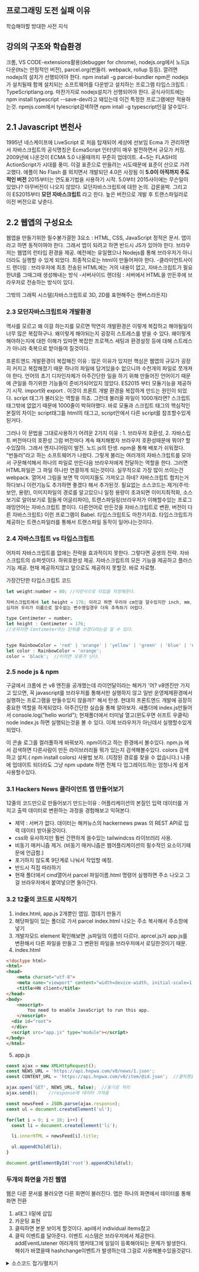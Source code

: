 ## 프로그래밍 도전 실패 이유
 학습해야할 방대한 사전 지식

## 강의의 구조와 학습환경
크롬, VS CODE-extensions활용(debugger for chrome),
nodejs.org에서 노드js다운(lts는 안정적인 버전),
parcel.org(번들러. webpack, rollup 등등). 깔려면  nodejs의 설치가 선행되어야 한다.
  npm install -g parcel-bundler
  npm은 nodejs가 설치될때 함께 설치되는 소프트웨어를 다운받고 설치하는 프로그램
타입스크립트 : TypeScriptlang.org.  마찬가지로 nodejs설치가 선행되어야 한다.
  공식사이트에는 npm install typescript --save-dev라고 돼있는데 이건 특정한 프로그램에만 적용하는것.
  npmjs.com에서 tylescript검색하면 npm intall -g typescript인걸 알수있다.

## 2.1  Javascript 변천사
1995년 네스케이프에  LiveScript 로 처음 탑재되어 세상에 선보임
Ecma 가 관리하면서 자바스크립트의 공식명칭은 EcmaScript
인터넷이 매우 발전하면서 규모가 커짐.
2009년에 나온것이 ECMA 5.0 나올때까지 꾸준히 업데이트.
4~5는 FLASH의 ActionScript가 시대를 풍미. 이걸 표준으로 만들려는 시도때문에 표준이 산으로 가려고했다.
애플이 No Flash 를 외치면서 개발되던 4.0은 사장됨
이 **5.0이 아직까지 주도적인 버전**
2015부터는 연도표기법을 사용하기 시작.
5.0부터 2015사이에는 무슨일이 있었나? 아무버전이 나오지 않았다. 모던자바스크립트에 대한 논의. 갑론을박.
그리고 이 ES2015부터 **모던 자바스크립트** 라고 한다.
높은 버전으로 개발 후 트랜스파일러로 이전 버전으로 낮춘다.


## 2.2      웹앱의 구성요소
웹앱을 만들기위한 필수불가결한 3요소 : HTML, CSS, JavaScript
정적은 문서. 앱이라고 하면 동적이여야 한다. 그래서 앱이 되려고 하면 반드시 JS가 있어야 한다.
브라우저는 웹앱의 런타입 환경을 제공. 예전에는 유일했으나 Nodejs를 통해 브라우저가 아니더라도 실행할 수 있게 되었다.
최종적으로는 html이 만들어져야 한다.
-클라이언트사이드 렌더링 : 브라우저에 최초 전송된 HTML에는 거의 내용이 없고, 자바스크립트가 필요한UI를 그때그때 생성해내는 방식
-서버사이드 렌더링 : 서버에서 HTML을 만든후에 브라우저로 전송하는 방식이 있다.

그밖의 그래픽 시스템(자바스크립트로 3D, 2D를 표현해주는 캔버스라든지)

### 2.3      모던자바스크립트와 개발환경
역사를 모르고 왜 이걸 하는지를 모르면 막연히 개발환경은 이렇게 복잡하고 해야될일이 너무 많은 복잡하구나.
왜이렇게 해야되는지 굉장히 스트레스를 받을 수 있다.
왜이렇게 해야하는지에 대한 이해가 있따면 복잡한 프로젝스 세팅과 환경설정 등에 대해 스트레스가 아니라 축복으로 받아들여 질것이다.

프론트엔드 개발환경이 복잡해진 이유 : 많은 이유가 있지만 핵심은 웹앱의 규모가 굉장히 커지고 복잡해졌기 때문
하나의 파일에 담겨있을수 없으니까 수천개의 파일로 쪼개져야 한다.
언어의 초기 디자인자체가 아주간단한 일을 하기 위해 만들어진 언어이기 때문에 큰일을 하기위한 기능들이 준비가되어있지 않았다.
ES2015 부터 모듈기능을 제공하기 시작. import와 export .   이것이 프론트 개발 환경을 복잡하게 만드는 원인이 되었다.
script 태그가 불러오는 역할을 하죠. 그런데 불러올 파일이 1000개라면? 스크립트 태그밖에 없없기 때문에 1000줄이 박혀야했다.
바로 모듈과 스크립트 태그의 핵심적인 본질의 차이는 script태그틑 html의 태그고, script안에서 다른 script를 참조할수있게 된거다.

그러나 이 문법을 그대로사용하기 어려운 2가지 이유 :   1.  브라우저 호환성,    2. 자바스립트 버전마다의 호환성
그럼 버전마다 계속 패치해봤자 브라우저 호환성때문에 뭐야? 할수있잖아. 그래서 엔지니어링이 발전. 노드 js의 탄생.
npm을 통해 배포가 쉬워졌다. "번들러"라고 하는 소프트웨어가 나왔다. 그렇게 불리는 여러개의 자바스크립트를 모아서 구문해석해서 하나의 파일로 만든다음 브라우저에게 전달하는 역할을 한다.
그러면 HTML파일은 그 파일 하나만 연결하게 되는것이다. 실무적으로 가장 많이 쓰이는건 webpack.
열어서 그림을 보면 막 이미지들도 가져오고 하네? 자바스크립트 합치는거 하다보니 이런기능도 추가하면 좋겠다 해서 추가된것.
필요없는 소스코드는 제거(주석:보안, 용량), 이미지파일의 경로를 알고있으니 일정 용량이 초과되면 이미지최적화, 소스보기로 알아보기로 힘들게 어글리파이),
트랜스파일링(브라우저가 이해할수있는 프로그래밍언어는 자바스크립트 뿐이다. 다른언어로 만든것을 자바스크립트로 변환, 버전이 다른 자바스크립트) 이런 프로그램이 Babel. 타입스크립트도 마찬가지죠. 타입스크립트가 제공하는 트랜스파일러를 통해서 트랜스파일 동작이 일어나는것이다.



### 2.4      자바스크립트 vs 타입스크립트
어차피 자바스크립트를 없애는 전략을 효과적이지 못한다. 그렇다면 공생의 전략.
자바스크립트의 슈퍼셋이다. 하위호완성 제공. 자바스크립트의 모든 기능을 제공하고 플러스 기능 제공.
현재 제공하지않고 앞으로도 제공하지 못할것. 바로 자료형.

가장간단한 타입스크립트 코드
``` javascript
let weight:number = 80; //이런식으로 타입을 지정해준다.

자바스크립트에서 let height = 176; 이라고 하면 우리야 cm인걸 알수있지만 inch, mm, m등을 쓸수있다.
심지어 우리가 이름으로 알수없는 변수명일경우 더욱 추측하기 어렵다.

type Centimeter = number;
let height : Centimeter = 176;
//숫자이면 Centimeter라는 단위를 쓰겠다라는걸 알 수 있다.


type RainbowColor = 'red' | 'orange' | 'yellow' | 'green' | 'blue' | 'navy' | 'purple';
let color : RainbowColor = 'orange';
color = 'black';  //이러면 오류가 난다.

```

### 2.5 node js & npm
구글에서 크롬에 쓴 v8 엔진을 공개했는데
라이언달이라는 해커가 '어? v8엔진만 가지고 있으면, 꼭  javascript를 브라우저를 통해서만 실행하지 않고 일반 운영체제환경에서 실행하는 프로그램을 만들수있지 않을까?' 해서 탄생.
현대의 프론트엔드 개발에 굉장히 중요한 역할을 하게되었다.
아주간단한 실습을 통해 알아보자.
새폴더에 index.js만들어서  console.log("hello world");
현재폴더에서 터미널 열고(윈도우면 쉬프트 우클릭) node index.js  하면 실행되는것을 볼 수 있다.
이제 브라우저가 아닌데서 실행할수있게 되었다.

이 콘솔 로그를 컬러풀하게 바꿔보자. npm이라고 하는 환경에서 볼수있다.
npm.js 에서 검색하면 다른사람이 만든 라이브러리들 뭐가 있는지 검색해볼수있다.
colors 검색하고 설치.( npm install colors)
사용법 보자.
(지정된 경로를 찾을 수 없습니다.)
나중에 업데이트 되더라도 그냥 npm update 하면 전체 다 업그레이드하는 엄청나게 쉽게 사용할수있다.


### 3.1      Hackers News 클라이언트 앱 만들어보기
12줄의 코드만으로 만들어보기
만드는이유 : 어플리케이션의 본질인 입력 데이터를 가지고 출력 데이터로 변환하는 과정을 경험해보고 익혀본다.
- 제약 : 서버가 없다. 데이터는 해커뉴스의 hackernews pwas 의 REST API로 입력 데이터 받아올것이다.
- css와 유사하지만 훨씬 간편하게 쓸수있는 tailwindcss 라이브러리 사용.
- 비동기 매커니즘 제거. (비동기 매커니즘은 웹어플리케이션의 필수적인 요소이기때문에 언급함.)
- 포기하지 않도록 9단계로 나눠서 작업할 예정.
- 반드시 직접 따라하기
- 현재 폴더에서 cmd열어서 parcel 파일이름.html 명령어 실행하면 주소 나오고 그걸 브라우저에서 붙여넣으면 돌아간다.

### 3.2     12줄의 코드로 시작하기
1. index.html, app.js 2개뿐인 앱임. 껍데기 만들기
2. 해당파일이 있는 폴더로 가서 parcel index.html
나오는 주소 복사해서 주소창에 넣기
3. 개발자모드 element 확인해보면 .js파일의 이름이 다르다.
aprcel.js가 app.js를 변환해서 다른 파일을 만들고 그 변환된 파일을 브라우저에서 로딩한것이기 때문.
4. index.html
```html
<!doctype html>
<html>
<head>
	<meta charset="utf-8">
	<meta name="viewport" content="width=device-width, initial-scale=1, shrink-to-fit=no">
	<title>HN client</title>
</head>
<body>
	<noscript>
		You need to enable JavaScript to run this app.
	</noscript>
  <div id="root">
  </div>
  <script src="app.js" type="module"></script>
</body>
</html>

```

5. app.js
```JavaScript
const ajax = new XMLHttpRequest();
const NEWS_URL = 'https://api.hnpwa.com/v0/news/1.json';
const CONTENT_URL = 'https://api.hnpwa.com/v0/item/@id.json';  //클릭했을때 보여줄 콘텐츠 url

ajax.open('GET', NEWS_URL, false);  //동기로 처리
ajax.send();    //response에 데이터 가져옴

const newsFeed = JSON.parse(ajax.response);
const ul = document.createElement('ul');

for(let i = 0; i < 10; i++) {
  const li = document.createElement('li');

  li.innerHTML = newsFeed[i].title;

  ul.appendChild(li);
}

document.getElementById('root').appendChild(ul);
```

### 두개의 화면을 가진 웹앱
웹은 다른 문서를 불러오면 다른 화면이 불러진다.
앱은 하나의 화면에서 데이터를 통해 화면 전환
1. a태그 li밑에 삽입
2. 카운팅 표현
3. 클릭하면 본문 보이게 할것이다. api에서 individual items참고
4. 클릭 이벤트를 달아준다.
이벤트 시스템은 브라우저에서 제공한다.
addEventListener   여러개의 앵커태그에 일일이 등록해야되는 문제가 발생한다.
해쉬가 바꼈을때 hashchange이벤트가 발생하는데 그걸로 사용해볼수있을것같다.
<details>
<summary>소스코드 접기/펼치기</summary>
```javascript
const ajax = new XMLHttpRequest();
const content = document.createElement('div');
const NEWS_URL = 'https://api.hnpwa.com/v0/news/1.json';
const CONTENT_URL = 'https://api.hnpwa.com/v0/item/@id.json';

ajax.open('GET', NEWS_URL, false);  //동기로 처리
ajax.send();    //response에 데이터 가져옴

const newsFeed = JSON.parse(ajax.response);
const ul = document.createElement('ul');


//해쉬 체인지 이벤트 리스너
window.addEventListener('hashchange', function(){
  const id = location.hash.substr(1); //0번째에는 #이있으니까

  ajax.open('GET', CONTENT_URL.replace('@id', id), false);
  ajax.send();

  const newsContent = JSON.parse(ajax.response);
  const title = document.createElement('h1');

  title.innerHTML = newsContent.title;

  content.appendChild(title);
});

for(let i = 0; i < 10; i++) {
  const li = document.createElement('li');
  const a = document.createElement('a');

  a.href = `#${newsFeed[i].id}`;
  a.innerHTML = `${newsFeed[i].title} (${newsFeed[i].comments_count})`; //제목과 댓글 표시
  li.appendChild(a);
  ul.appendChild(li);
}

document.getElementById('root').appendChild(ul);
document.getElementById('root').appendChild(content);

```
<details>


##  4. 타입스크립트 Start Kit Hacker News 마이그레이션

parcel을 써서 특별한 환경설정이 필요없었다.
